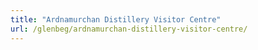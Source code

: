 ```yaml
---
title: "Ardnamurchan Distillery Visitor Centre"
url: /glenbeg/ardnamurchan-distillery-visitor-centre/
---
```

